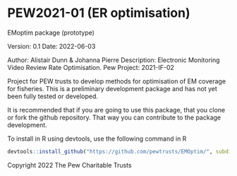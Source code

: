 # PEW2021-01 (ER optimisation)
 
EMoptim package (prototype)

Version: 0.1
Date: 2022-06-03

Author: Alistair Dunn & Johanna Pierre
Description: Electronic Monitoring Video Review Rate Optimisation. Pew Project: 2021-IF-02

Project for PEW trusts to develop methods for optimisation of EM coverage for fisheries. 
This is a preliminary development package and has not yet been fully tested or developed.

It is recommended that if you are going to use this package, that you clone or fork the github repository. That way you can contribute to the package development.

To install in R using devtools, use the following command in R

```r
devtools::install_github("https://github.com/pewtrusts/EMOptim/", subdir="EMOptim")
```

Copyright 2022 The Pew Charitable Trusts
